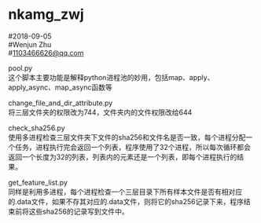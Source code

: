 # nkamg_zwj
#2018-09-05\
#Wenjun Zhu\
#1103466626@qq.com

pool.py\
这个脚本主要功能是解释python进程池的妙用，包括map、apply、apply_async、map_async函数等

change_file_and_dir_attribute.py\
将三层文件夹的权限改为744，文件夹内的文件权限改给644

check_sha256.py\
使用多进程检查三层文件夹下文件的sha256和文件名是否一致，每个进程分配一个任务，进程执行完会返回一个列表，程序使用了32个进程，所以每次循环都会返回一个长度为32的列表，列表内的元素还是一个列表，即每个进程执行的结果。

get_feature_list.py\
同样是利用多进程，每个进程检查一个三层目录下所有样本文件是否有相对应的.data文件，如果不存其对应的.data文件，则将它的sha256记录下来，程序结束前将这些sha256的记录写到文件中。

